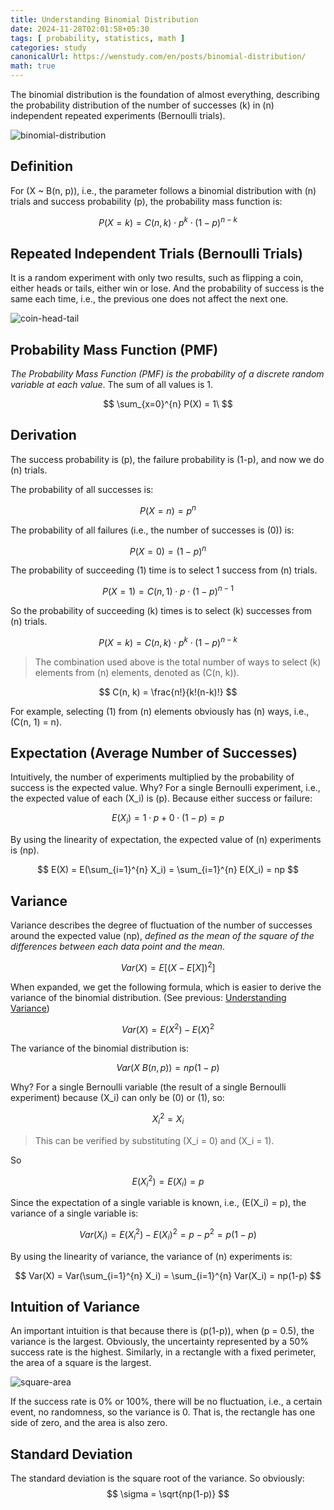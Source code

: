 ```yaml
---
title: Understanding Binomial Distribution
date: 2024-11-28T02:01:58+05:30
tags: [ probability, statistics, math ]
categories: study
canonicalUrl: https://wenstudy.com/en/posts/binomial-distribution/
math: true
---
```


The binomial distribution is the foundation of almost everything, describing the probability distribution of the number of successes \(k\) in \(n\) independent repeated experiments (Bernoulli trials).
<!-- more -->

![binomial-distribution](/images/binomial-distribution/graph.png "binomial-distribution")

## Definition
For \(X ~ B(n, p)\), i.e., the parameter follows a binomial distribution with \(n\) trials and success probability \(p\), the probability mass function is:

$$
P(X=k) = C(n, k) \cdot p^k \cdot (1-p)^{n-k}
$$

## Repeated Independent Trials (Bernoulli Trials)

It is a random experiment with only two results, such as flipping a coin, either heads or tails, either win or lose. And the probability of success is the same each time, i.e., the previous one does not affect the next one.

![coin-head-tail](/images/binomial-distribution/coin-head-tail.png "coin-head-tail")

## Probability Mass Function (PMF)

_The Probability Mass Function (PMF) is the probability of a discrete random variable at each value_. The sum of all values is 1.

$$
\sum_{x=0}^{n} P(X) = 1\
$$

## Derivation

The success probability is \(p\), the failure probability is \(1-p\), and now we do \(n\) trials.

The probability of all successes is:

$$
P(X=n) = p^n
$$

The probability of all failures (i.e., the number of successes is \(0\)) is:

$$
P(X=0) = (1-p)^n
$$

The probability of succeeding \(1\) time is to select 1 success from \(n\) trials.

$$
P(X=1) = C(n, 1) \cdot p \cdot (1-p)^{n-1}
$$

So the probability of succeeding \(k\) times is to select \(k\) successes from \(n\) trials.

$$
P(X=k) = C(n, k) \cdot p^k \cdot (1-p)^{n-k}
$$

> The combination used above is the total number of ways to select \(k\) elements from \(n\) elements, denoted as \(C(n, k)\).

$$
C(n, k) = \frac{n!}{k!(n-k)!}
$$

For example, selecting \(1\) from \(n\) elements obviously has \(n\) ways, i.e., \(C(n, 1) = n\).

## Expectation (Average Number of Successes)

Intuitively, the number of experiments multiplied by the probability of success is the expected value. Why? For a single Bernoulli experiment, i.e., the expected value of each \(X_i\) is \(p\). Because either success or failure:

$$
E(X_i) = 1 \cdot p + 0 \cdot (1-p) = p
$$

By using the linearity of expectation, the expected value of \(n\) experiments is \(np\).

$$
E(X) = E(\sum_{i=1}^{n} X_i) = \sum_{i=1}^{n} E(X_i) = np
$$

## Variance

Variance describes the degree of fluctuation of the number of successes around the expected value \(np\), _defined as the mean of the square of the differences between each data point and the mean_.

$$
Var(X) = E[(X - E[X])^2]
$$

When expanded, we get the following formula, which is easier to derive the variance of the binomial distribution. (See previous: [Understanding Variance](/posts/understand-math-variance/))

$$
Var(X) = E(X^2) - E(X)^2
$$

The variance of the binomial distribution is:

$$
Var(X ~ B(n, p)) = np(1-p)
$$

Why? For a single Bernoulli variable (the result of a single Bernoulli experiment) because \(X_i\) can only be \(0\) or \(1\), so:

$$
X_i^2 = X_i
$$

> This can be verified by substituting \(X_i = 0\) and \(X_i = 1\).

So

$$
E(X_i^2) = E(X_i) = p
$$

Since the expectation of a single variable is known, i.e., \(E(X_i) = p\), the variance of a single variable is:

$$
Var(X_i) = E(X_i^2) - E(X_i)^2 = p - p^2 = p(1-p)
$$

By using the linearity of variance, the variance of \(n\) experiments is:

$$
Var(X) = Var(\sum_{i=1}^{n} X_i) = \sum_{i=1}^{n} Var(X_i) = np(1-p)
$$

## Intuition of Variance

An important intuition is that because there is \(p(1-p)\), when \(p = 0.5\), the variance is the largest. Obviously, the uncertainty represented by a 50% success rate is the highest. Similarly, in a rectangle with a fixed perimeter, the area of a square is the largest.

![square-area](/images/binomial-distribution/square-area.png "square-area")

If the success rate is 0% or 100%, there will be no fluctuation, i.e., a certain event, no randomness, so the variance is 0. That is, the rectangle has one side of zero, and the area is also zero.

## Standard Deviation

The standard deviation is the square root of the variance. So obviously:
$$
\sigma = \sqrt{np(1-p)}
$$

